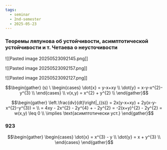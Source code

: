 ```yaml
---
tags:
  - seminar
  - 2nd-semester
  - 2025-05-23
---
```


### Теоремы ляпунова об устойчивости, асимптотической устойчивости и т. Четаева о неусточивости

![[Pasted image 20250523092145.png]]

![[Pasted image 20250523092157.png]]

![[Pasted image 20250523092127.png]]

$$\begin{gather}
(s) \ \begin{cases}
\dot{x} = y-x+xy \\
\dot{y} = x-y-x^{2}-y^{3} \\
\end{cases} \\
v(x,y) = x^{2} + y^{2} \\
\end{gather}$$

$$\begin{gather}
\left.\frac{dv}{dt}\right|_{(s)} = 2x(y-x+xy) + 2y(x-y-x^{2}-y^{3}) = \\
= 4xy - 2x^{2} - 2y^{4} + - 2y^{2} = -2(x+y)^{2} - 2y^{2} = w(x,y) \leq 0 \\
\implies \text{асимптотически уст.}
\end{gather}$$

### 923

$$\begin{gather}
\begin{cases}
\dot{x} = x^{3} - y \\
\dot{y} = x + y^{3} \\
\end{cases}
\end{gather}$$
